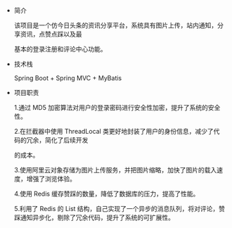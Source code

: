 - 简介
  
  该项目是一个仿今日头条的资讯分享平台，系统具有图片上传，站内通知，分享资讯，点赞点踩以及最

  基本的登录注册和评论中心功能。

- 技术栈

  Spring Boot + Spring MVC + MyBatis

- 项目职责

  1.通过 MD5 加密算法对用户的登录密码进行安全性加密，提升了系统的安全性。

  2.在拦截器中使用 ThreadLocal 类更好地封装了用户的身份信息，减少了代码的冗余，简化了后续开发

  的成本。

  3.使用阿里云对象存储为图片上传服务，并把图片缩略，加快了图片的载入速度，增强了浏览体验。

  4.使用 Redis 缓存赞踩的数量，降低了数据库的压力，提高了性能。

  5.利用了 Redis 的 List 结构，自己实现了一个异步的消息队列，将对评论，赞踩通知异步化，剔除了冗余代码，提升了系统的可扩展性。
